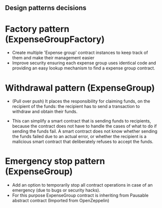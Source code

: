 ## Design patterns decisions

# Factory pattern (ExpenseGroupFactory)

* Create multiple 'Expense group' contract instances to keep track of them and make their management easier
* Improve security ensuring each expense group uses identical code and providing an easy lookup mechanism to find a expense group contract.
  
# Withdrawal pattern (ExpenseGroup)

* (Pull over push) It places the responsibility for claiming funds, on the recipient of the funds: the recipient has to send a transaction to withdraw and obtain their funds. 

* This can simplify a smart contract that is sending funds to recipients, because the contract does not have to handle the cases of what to do if sending the funds fail. A smart contract does not know whether sending the funds failed due to an actual error, or whether the recipient is a malicious smart contract that deliberately refuses to accept the funds.

# Emergency stop pattern (ExpenseGroup)

* Add an option to temporarily stop all contract operations in case of an emergency (due to bugs or security hacks).
* For this purpose ExpenseGroup contract is inheriting from Pausable abstract contract (Imported from OpenZeppelin)
